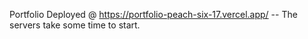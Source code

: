 Portfolio
Deployed @ https://portfolio-peach-six-17.vercel.app/ --
The servers take some time to start.
